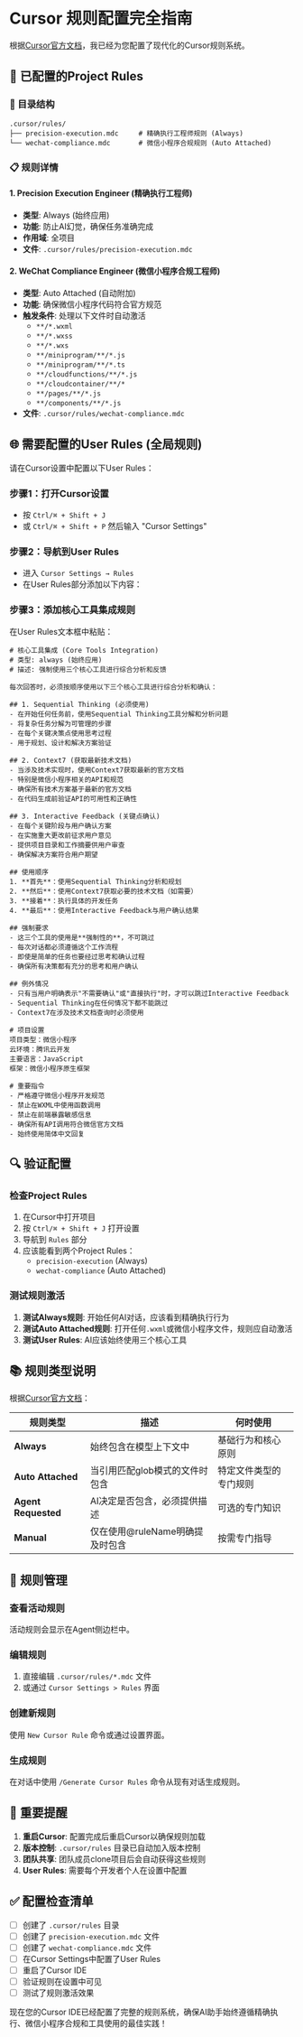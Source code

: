 # Cursor 规则配置完全指南

根据[Cursor官方文档](https://docs.cursor.com/en/context/rules#user-rules)，我已经为您配置了现代化的Cursor规则系统。

## 🎯 已配置的Project Rules

### 📁 目录结构
```
.cursor/rules/
├── precision-execution.mdc     # 精确执行工程师规则 (Always)
└── wechat-compliance.mdc       # 微信小程序合规规则 (Auto Attached)
```

### 📋 规则详情

#### 1. Precision Execution Engineer (精确执行工程师)
- **类型**: Always (始终应用)
- **功能**: 防止AI幻觉，确保任务准确完成
- **作用域**: 全项目
- **文件**: `.cursor/rules/precision-execution.mdc`

#### 2. WeChat Compliance Engineer (微信小程序合规工程师)
- **类型**: Auto Attached (自动附加)
- **功能**: 确保微信小程序代码符合官方规范
- **触发条件**: 处理以下文件时自动激活
  - `**/*.wxml`
  - `**/*.wxss`
  - `**/*.wxs`
  - `**/miniprogram/**/*.js`
  - `**/miniprogram/**/*.ts`
  - `**/cloudfunctions/**/*.js`
  - `**/cloudcontainer/**/*`
  - `**/pages/**/*.js`
  - `**/components/**/*.js`
- **文件**: `.cursor/rules/wechat-compliance.mdc`

## 🌐 需要配置的User Rules (全局规则)

请在Cursor设置中配置以下User Rules：

### 步骤1：打开Cursor设置
- 按 `Ctrl/⌘ + Shift + J` 
- 或 `Ctrl/⌘ + Shift + P` 然后输入 "Cursor Settings"

### 步骤2：导航到User Rules
- 进入 `Cursor Settings → Rules`
- 在User Rules部分添加以下内容：

### 步骤3：添加核心工具集成规则
在User Rules文本框中粘贴：

```
# 核心工具集成 (Core Tools Integration)
# 类型: always (始终应用)
# 描述: 强制使用三个核心工具进行综合分析和反馈

每次回答时，必须按顺序使用以下三个核心工具进行综合分析和确认：

## 1. Sequential Thinking (必须使用)
- 在开始任何任务前，使用Sequential Thinking工具分解和分析问题
- 将复杂任务分解为可管理的步骤
- 在每个关键决策点使用思考过程
- 用于规划、设计和解决方案验证

## 2. Context7 (获取最新技术文档)
- 当涉及技术实现时，使用Context7获取最新的官方文档
- 特别是微信小程序相关的API和规范
- 确保所有技术方案基于最新的官方文档
- 在代码生成前验证API的可用性和正确性

## 3. Interactive Feedback (关键点确认)
- 在每个关键阶段与用户确认方案
- 在实施重大更改前征求用户意见
- 提供项目目录和工作摘要供用户审查
- 确保解决方案符合用户期望

## 使用顺序
1. **首先**：使用Sequential Thinking分析和规划
2. **然后**：使用Context7获取必要的技术文档（如需要）
3. **接着**：执行具体的开发任务
4. **最后**：使用Interactive Feedback与用户确认结果

## 强制要求
- 这三个工具的使用是**强制性的**，不可跳过
- 每次对话都必须遵循这个工作流程
- 即使是简单的任务也要经过思考和确认过程
- 确保所有决策都有充分的思考和用户确认

## 例外情况
- 只有当用户明确表示"不需要确认"或"直接执行"时，才可以跳过Interactive Feedback
- Sequential Thinking在任何情况下都不能跳过
- Context7在涉及技术文档查询时必须使用

# 项目设置
项目类型：微信小程序
云环境：腾讯云开发
主要语言：JavaScript
框架：微信小程序原生框架

# 重要指令
- 严格遵守微信小程序开发规范
- 禁止在WXML中使用函数调用
- 禁止在前端暴露敏感信息
- 确保所有API调用符合微信官方文档
- 始终使用简体中文回复
```

## 🔍 验证配置

### 检查Project Rules
1. 在Cursor中打开项目
2. 按 `Ctrl/⌘ + Shift + J` 打开设置
3. 导航到 `Rules` 部分
4. 应该能看到两个Project Rules：
   - `precision-execution` (Always)
   - `wechat-compliance` (Auto Attached)

### 测试规则激活
1. **测试Always规则**: 开始任何AI对话，应该看到精确执行行为
2. **测试Auto Attached规则**: 打开任何`.wxml`或微信小程序文件，规则应自动激活
3. **测试User Rules**: AI应该始终使用三个核心工具

## 📚 规则类型说明

根据[Cursor官方文档](https://docs.cursor.com/en/context/rules#user-rules)：

| 规则类型 | 描述 | 何时使用 |
|---------|------|---------|
| **Always** | 始终包含在模型上下文中 | 基础行为和核心原则 |
| **Auto Attached** | 当引用匹配glob模式的文件时包含 | 特定文件类型的专门规则 |
| **Agent Requested** | AI决定是否包含，必须提供描述 | 可选的专门知识 |
| **Manual** | 仅在使用@ruleName明确提及时包含 | 按需专门指导 |

## 🔄 规则管理

### 查看活动规则
活动规则会显示在Agent侧边栏中。

### 编辑规则
1. 直接编辑 `.cursor/rules/*.mdc` 文件
2. 或通过 `Cursor Settings > Rules` 界面

### 创建新规则
使用 `New Cursor Rule` 命令或通过设置界面。

### 生成规则
在对话中使用 `/Generate Cursor Rules` 命令从现有对话生成规则。

## 🚨 重要提醒

1. **重启Cursor**: 配置完成后重启Cursor以确保规则加载
2. **版本控制**: `.cursor/rules` 目录已自动加入版本控制
3. **团队共享**: 团队成员clone项目后会自动获得这些规则
4. **User Rules**: 需要每个开发者个人在设置中配置

## ✅ 配置检查清单

- [ ] 创建了 `.cursor/rules` 目录
- [ ] 创建了 `precision-execution.mdc` 文件
- [ ] 创建了 `wechat-compliance.mdc` 文件
- [ ] 在Cursor Settings中配置了User Rules
- [ ] 重启了Cursor IDE
- [ ] 验证规则在设置中可见
- [ ] 测试了规则激活效果

现在您的Cursor IDE已经配置了完整的规则系统，确保AI助手始终遵循精确执行、微信小程序合规和工具使用的最佳实践！



